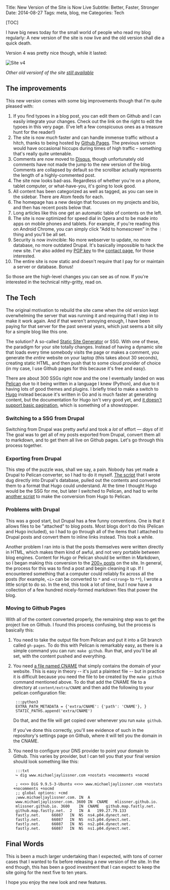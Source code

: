 Title: New Version of the Site is Now Live
Subtitle: Better, Faster, Stronger
Date: 2014-08-27
Tags: meta, blog, me
Categories: Tech

[TOC]

I have big news today for the small world of people who read my blog regularly:
A new version of the site is now live and the old version shall die a quick
death. 

Version 4 was pretty nice though, while it lasted:

![Site v4]({filename}/images/oldsite/v4.png)

*Other old versionf of the site [still available][old]*

## The improvements

This new version comes with some big improvements though that I'm quite 
pleased with:

1. If you find typoes in a blog post, you can edit them on Github and I can 
   easily integrate your changes. Check out the link on the right to 
   edit the typoes in this very page. (I've left a few conspicuous ones as a 
   treasure hunt for the reader!)
1. The site is now *much* faster and can handle immense traffic without a 
   hitch, thanks to being hosted by [Github Pages][ghp]. The previous version would
   have occasional hiccups during times of high traffic &ndash; something that's 
   really quite untenable.
1. Comments are now moved to [Disqus][1], though unfortunately old comments have
   not made the jump to the new version of the blog. Comments are collapsed by 
   default so the scrollbar actually represents the length of a 
   highly-commented post.
1. The site now looks bad-ass. Regardless of whether you're on a phone, tablet
   computer, or what-have-you, it's going to look good.
1. All content has been categorized as well as tagged, as you can see in the 
   sidebar. There are Atom feeds for each.
1. The homepage has a new design that focuses on my projects and bio, and then 
   has recent posts below that.
1. Long articles like this one get an automatic table of contents on the 
   left.
1. The site is now optimized for speed dial in Opera and to be made into apps
   on mobile phones and tablets. For example, if you're reading this on 
   Android Chrome, you can simply click "Add to homescreen" in the `⋮`
   thing and you'll be all set.
1. Security is now invincible: No more webserver to update, no more database, 
   no more outdated Drupal. It's basically impossible to hack the new site. 
   I've also added my [PGP key][gpg] to the [contact page][c], for those 
   interested. 
1. The entire site is now static and doesn't require that I pay for or maintain
   a server or database. Bonus!

So those are the high-level changes you can see as of now. If you're interested
in the technical nitty-gritty, read on.

## The Tech

The original motivation to rebuild the site came when the old version kept 
overwhelming the server that was running it and requiring that I step in to 
make it work again. And if that weren't annoying enough, I have been paying
for that server for the past several years, which just seems a bit silly for
a simple blog like this one. 

The solution? A so-called [Static Site Generator][3] or SSG. With one of these,
the paradigm for your site totally changes. Instead of having a dynamic site
that loads every time somebody visits the page or makes a comment, you 
generate the *entire* website on your laptop (this takes about 30 seconds), 
creating static HTML, and then push that to some cloud provider of choice (in 
my case, I use Github pages for this because it's free and easy).

There are about 300 SSGs right now and the one I eventually landed on was 
[Pelican][4] due to it being written in a language I knew (Python), and due to
it having lots of good themes and plugins. I briefly tried to make a switch to
[Hugo][5] instead because it's written in Go and is much faster at generating 
content, but the documentation for Hugo isn't very good yet, and [it
doesn't support basic pagination][pagination], which is something of a showstopper. 


### Switching to a SSG from Drupal

Switching from Drupal was pretty awful and took a *lot* of effort &mdash; 
*days* of it! The goal was to get all of my posts exported from Drupal, 
convert them all to markdown, and to get them all live on Github pages. Let's 
go through this process together. 

### Exporting from Drupal

This step of the puzzle was, shall we say, a pain. Nobody has yet made a 
Drupal to Pelican converter, so I had to do it myself. [The script][6] that I 
wrote dug directly into Drupal's database, pulled out the contents
and converted them to a format that Hugo could understand. At the time I 
thought Hugo would be the SSG for me, but later I switched to Pelican, and had
to write [another script][7] to make the conversion from Hugo to Pelican.


### Problems with Drupal

This was a good start, but Drupal has a few funny conventions. One is that it
allows files to be "attached" to blog posts. Most blogs don't do this (Pelican
and Hugo included), so I had to go through all of the items that I attached to 
Drupal posts and convert them to inline links instead. This took a while.

Another problem I ran into is that the posts themselves were written directly 
in HTML, which makes them kind of awful, and not very portable between blog
engines. Content for Hugo or Pelican should be written in Markdown, so I began
making this conversion to the [200+ posts][9] on the site. In general, the process
for this was to find a post and begin cleaning it up. If I encountered 
something that a computer could reliably fix across all the posts (for example,
`<i>` can be converted to `*` and `<strong>` to `**`), I wrote a little script 
to do so. In the end, this took a lot of time, but I now have a collection of
a few hundred nicely-formed markdown files that power the blog.
 
### Moving to Github Pages

With all of the content converted properly, the remaining step was to get the
project live on Github. I found this process confusing, but the process is 
basically this:

1. You need to take the output file from Pelican and put it into a Git 
branch called `gh-pages`. To do this with Pelican is remarkably easy, as there is
a simple command you can run: `make github`. Run that, and you'll be all set,
with the content pushed and everything.

2. You need [a file named CNAME][cname] that simply contains the domain of your 
website. This is easy in theory -- it's just a plaintext file -- but in 
practice it is difficult because you need the file to be created by the 
`make github` command mentioned above. To do that add the CNAME file to a
directory at `content/extra/CNAME` and then add the following to your pelican
configuration file:

        :::python3
        EXTRA_PATH_METADATA = {'extra/CNAME': {'path': 'CNAME'}, }
        STATIC_PATHS.append('extra/CNAME')

    Do that, and the file will get copied over whenever you run `make github`.
    
    If you've done this correctly, you'll see evidence of such in the 
    repository's settings page on Github, where it will tell you the domain
    in the CNAME.

3. You need to configure your DNS provider to point your domain to Github.
This varies by provider, but I can tell you that your final version should
look something like this:

        :::txt
        ↪ dig www.michaeljaylissner.com +nostats +nocomments +nocmd
        
        ; <<>> DiG 9.9.5-3-Ubuntu <<>> www.michaeljaylissner.com +nostats +nocomments +nocmd
        ;; global options: +cmd
        ;www.michaeljaylissner.com.	IN	A
        www.michaeljaylissner.com. 3600	IN	CNAME	mlissner.github.io.
        mlissner.github.io.	3600	IN	CNAME	github.map.fastly.net.
        github.map.fastly.net.	2	IN	A	199.27.79.133
        fastly.net.		66087	IN	NS	ns4.p04.dynect.net.
        fastly.net.		66087	IN	NS	ns3.p04.dynect.net.
        fastly.net.		66087	IN	NS	ns2.p04.dynect.net.
        fastly.net.		66087	IN	NS	ns1.p04.dynect.net.


## Final Words

This is been a much larger undertaking than I expected, with tons of corner
cases that I wanted to fix before releasing a new version of the site. In the 
end though, this has been a good investment that I can expect to keep the site
going for the next five to ten years.

I hope you enjoy the new look and new features.


[1]: https://disqus.com
[3]: http://staticsitegenerators.net/
[4]: https://github.com/getpelican/pelican/
[5]: http://hugo.spf13.com/
[6]: {filename}/scripts/drupal_to_hugo.py 
[7]: {filename}/scripts/convert_from_hugo_to_pelican.py
[ghp]: https://pages.github.com/
[gpg]: {filename}/archive/mike.gpg
[c]: {filename}/pages/contact.md
[pagination]: https://github.com/spf13/hugo/issues/96
[9]: /archives.html
[cname]: https://github.com/mlissner/michaeljaylissner.com/blob/gh-pages/CNAME
[old]: {filename}/pages/about.md
